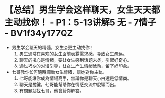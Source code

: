 # 【总结】男生学会这样聊天，女生天天都主动找你！ - P1：5-13讲解5 无 - 7情子 - BV1f34y177QZ

-   男生学会聊天的精髓，女生会更主动找你！
    1.  男生通常在喜欢的女生面前表露需求感，导致女生疏远。
    2.  聊天的核心是情绪，要让女生感到话题未尽，引起好奇心。
    3.  通过巧妙的对话引导，让女生产生情绪波动，留下好印象。
-   七哥教你如何隨時調動女生情緒，讓她對你主動。
    1.  七哥能讓你成為情場高手，無論你是聊天小白還是低情商。
    2.  聊天是關鍵，七哥能幫助你在情感交流中脫穎而出。
    3.  有問題就找七哥，他會給你解答。